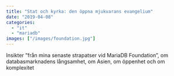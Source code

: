 ```yaml
---
title: "Stat och kyrka: den öppna mjukvarans evangelium"
date: "2019-04-08"
categories: 
  - "it"
  - "mariadb"
images: ["/images/foundation.jpg"]
---
```


Insikter ”från mina senaste strapatser vid MariaDB Foundation”, om databasmarknadens långsamhet, om Asien, om öppenhet och om komplexitet
